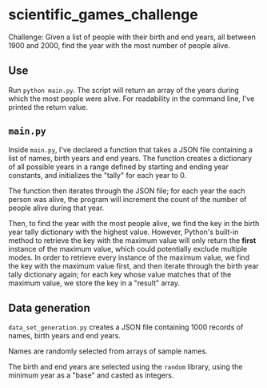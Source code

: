 # scientific_games_challenge

Challenge: Given a list of people with their birth and end years, all between 1900 and 2000, find the year with the most number of people alive.

## Use

Run `python main.py`. The script will return an array of the years during which the most people were alive. For readability in the command line, I've printed the return value.

## `main.py`

Inside `main.py`, I've declared a function that takes a JSON file containing a list of names, birth years and end years. The function creates a dictionary of all possible years in a range defined by starting and ending year constants, and initializes the "tally" for each year to 0.

The function then iterates through the JSON file; for each year the each person was alive, the program will increment the count of the number of people alive during that year.

Then, to find the year with the most people alive, we find the key in the birth year tally dictionary with the highest value. However, Python's built-in method to retrieve the key with the maximum value will only return the **first** instance of the maximum value, which could potentially exclude multiple modes. In order to retrieve every instance of the maximum value, we find the key with the maximum value first, and then iterate through the birth year tally dictionary again; for each key whose value matches that of the maximum value, we store the key in a "result" array.

## Data generation

`data_set_generation.py` creates a JSON file containing 1000 records of names, birth years and end years.

Names are randomly selected from arrays of sample names.

The birth and end years are selected using the `random` library, using the minimum year as a "base" and casted as integers.
